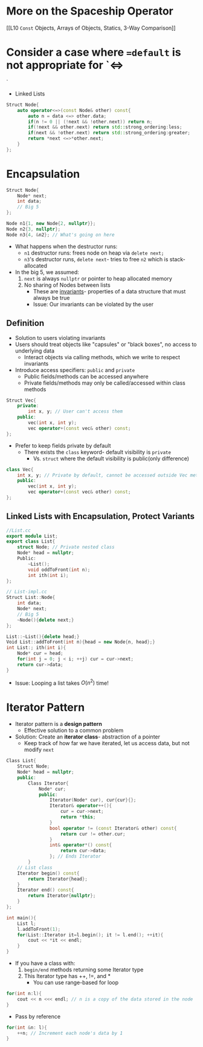 # More on the Spaceship Operator

[[L10 `Const` Objects, Arrays of Objects, Statics, 3-Way Comparison]]
# Consider a case where `=default` is not appropriate for `<=>
`
- Linked Lists
```cpp
Struct Node{
	auto operator<=>(const Node& other) const{
		auto n = data <=> other.data;	
		if(n != 0 || (!next && !other.next)) return n;
		if(!next && other.next) return std::strong_ordering:less;
		if(next && !other.next) return std::strong_ordering:greater;
		return *next <=>*other.next;
	}
};
```
# Encapsulation
```cpp
Struct Node{
	Node* next;
	int data;
	// Big 5
};

Node n1{1, new Node{2, nullptr}};
Node n2{3, nullptr};
Node n3{4, &n2}; // What's going on here
```
- What happens when the destructor runs:
	- `n1` destructor runs: frees node on heap via `delete next;`
	- `n3`'s destructor runs, `delete next`- tries to free `n2` which is stack-allocated
- In the big 5, we assumed:
	1. `next` is always `nullptr` or pointer to heap allocated memory
	2. No sharing of Nodes between lists
		- These are <u>invariants</u>- properties of a data structure that must always be true
		- Issue: Our invariants can be violated by the user
## Definition
- Solution to users violating invariants
- Users should treat objects like "capsules" or "black boxes", no access to underlying data
	- Interact objects via calling methods, which we write to respect invariants
- Introduce access specifiers: `public` and `private`
	- Public fields/methods can be accessed anywhere
	- Private fields/methods may only be called/accessed within class methods
```cpp
Struct Vec{
	private:
		int x, y; // User can't access them
	public:
		vec(int x, int y);
		vec operator+(const vec& other) const;
};
```
- Prefer to keep fields private by default
	- There exists the `class` keyword- default visibility is `private`
		- Vs. `struct` where the default visibility is public(only difference)
```cpp
class Vec{
	int x, y; // Private by default, cannot be accessed outside Vec methods
	public:
		vec(int x, int y);
		vec operator+(const vec& other) const;	
};
```
## Linked Lists with Encapsulation, Protect Variants
```cpp
//List.cc
export module List;
export class List{
	struct Node; // Private nested class
	Node* head = nullptr;
	Public:
		~List();
		void oddToFront(int n);
		int ith(int i);
};

// List-impl.cc
Struct List::Node{
	int data;
	Node* next;
	// Big 5
	~Node(){delete next;}
};

List::~List(){delete head;}
Void List::addToFront(int n){head = new Node{n, head};}
int List:; ith(int i){
	Node* cur = head;
	for(int j = 0; j < i; ++j) cur = cur->next;
	return cur->data;
}
```
- Issue: Looping a list takes $O(n^2)$ time!
# Iterator Pattern
- Iterator pattern is a **design pattern**
	- Effective solution to a common problem
- Solution: Create an **iterator class**- abstraction of a pointer
	- Keep track of how far we have iterated, let us access data, but not modify `next`
```cpp
Class List{
	Struct Node;
	Node* head = nullptr;
	public:
		Class Iterator{
			Node* cur;
			public:
				Iterator(Node* cur), cur{cur}{};
				Iterator& operator++(){
					cur = cur->next;
					return *this;
				}
				bool operator != (const Iterator& other) const{
					return cur != other.cur;
				}
				int& operator*() const{
					return cur->data;
				}; // Ends Iterator
		}
	// List class
	Iterator begin() const{
		return Iterator{head};
	}
	Iterator end() const{
		return Iterator{nullptr};
	}
};

int main(){
	List l;
	l.addToFront(1);
	for(List::Iterator it=l.begin(); it != l.end(); ++it){
		cout << *it << endl;	
	}
}
```
- If you have a class with:
	1. `begin/end` methods returning some Iterator type
	2. This Iterator type has ++, !=, and *
		- You can use range-based for loop
```cpp
for(int n:l){
	cout << n <<< endl; // n is a copy of the data stored in the node
}
```
- Pass by reference
```cpp
for(int &n: l){
	++n; // Increment each node's data by 1
}
```
